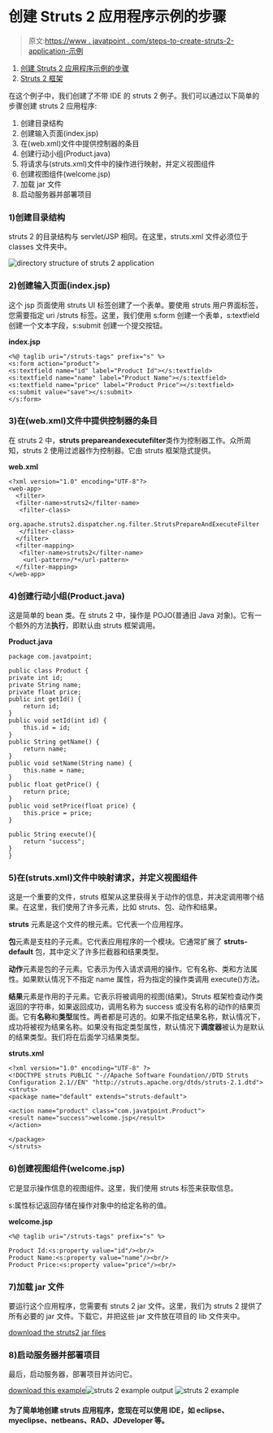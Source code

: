 # 创建 Struts 2 应用程序示例的步骤

> 原文:[https://www . javatpoint . com/steps-to-create-struts-2-application-示例](https://www.javatpoint.com/steps-to-create-struts-2-application-example)

1.  [创建 Struts 2 应用程序示例的步骤](#)
2.  [Struts 2 框架](#)

在这个例子中，我们创建了不带 IDE 的 struts 2 例子。我们可以通过以下简单的步骤创建 struts 2 应用程序:

1.  创建目录结构
2.  创建输入页面(index.jsp)
3.  在(web.xml)文件中提供控制器的条目
4.  创建行动小组(Product.java)
5.  将请求与(struts.xml)文件中的操作进行映射，并定义视图组件
6.  创建视图组件(welcome.jsp)
7.  加载 jar 文件
8.  启动服务器并部署项目

### 1)创建目录结构

struts 2 的目录结构与 servlet/JSP 相同。在这里，struts.xml 文件必须位于 classes 文件夹中。

![directory structure of struts 2 application](../Images/c78968f4240160179da73adead458ef8.png)

### 2)创建输入页面(index.jsp)

这个 jsp 页面使用 struts UI 标签创建了一个表单。要使用 struts 用户界面标签，您需要指定 uri /struts 标签。这里，我们使用 s:form 创建一个表单，s:textfield 创建一个文本字段，s:submit 创建一个提交按钮。

**index.jsp**

```
<%@ taglib uri="/struts-tags" prefix="s" %>
<s:form action="product">
<s:textfield name="id" label="Product Id"></s:textfield>
<s:textfield name="name" label="Product Name"></s:textfield>
<s:textfield name="price" label="Product Price"></s:textfield>
<s:submit value="save"></s:submit>
</s:form>

```

### 3)在(web.xml)文件中提供控制器的条目

在 struts 2 中，**struts prepareandexecutefilter**类作为控制器工作。众所周知，struts 2 使用过滤器作为控制器。它由 struts 框架隐式提供。

**web.xml**

```
<?xml version="1.0" encoding="UTF-8"?>
<web-app>
  <filter>
  <filter-name>struts2</filter-name>
   <filter-class>
    org.apache.struts2.dispatcher.ng.filter.StrutsPrepareAndExecuteFilter
   </filter-class>
  </filter>
  <filter-mapping>
   <filter-name>struts2</filter-name>
    <url-pattern>/*</url-pattern>
  </filter-mapping>
</web-app>

```

### 4)创建行动小组(Product.java)

这是简单的 bean 类。在 struts 2 中，操作是 POJO(普通旧 Java 对象)。它有一个额外的方法**执行**，即默认由 struts 框架调用。

**Product.java**

```
package com.javatpoint;

public class Product {
private int id;
private String name;
private float price;
public int getId() {
	return id;
}
public void setId(int id) {
	this.id = id;
}
public String getName() {
	return name;
}
public void setName(String name) {
	this.name = name;
}
public float getPrice() {
	return price;
}
public void setPrice(float price) {
	this.price = price;
}

public String execute(){
	return "success";
}
}

```

### 5)在(struts.xml)文件中映射请求，并定义视图组件

这是一个重要的文件，struts 框架从这里获得关于动作的信息，并决定调用哪个结果。在这里，我们使用了许多元素，比如 struts、包、动作和结果。

**struts** 元素是这个文件的根元素。它代表一个应用程序。

**包**元素是支柱的子元素。它代表应用程序的一个模块。它通常扩展了 **struts-default** 包，其中定义了许多拦截器和结果类型。

**动作**元素是包的子元素。它表示为传入请求调用的操作。它有名称、类和方法属性。如果默认情况下不指定 name 属性，将为指定的操作类调用 execute()方法。

**结果**元素是作用的子元素。它表示将被调用的视图(结果)。Struts 框架检查动作类返回的字符串，如果返回成功，调用名称为 success 或没有名称的动作的结果页面。它有**名称**和**类型**属性。两者都是可选的。如果不指定结果名称，默认情况下，成功将被视为结果名称。如果没有指定类型属性，默认情况下**调度器**被认为是默认的结果类型。我们将在后面学习结果类型。

**struts.xml**

```
<?xml version="1.0" encoding="UTF-8" ?>
<!DOCTYPE struts PUBLIC "-//Apache Software Foundation//DTD Struts
Configuration 2.1//EN" "http://struts.apache.org/dtds/struts-2.1.dtd">
<struts>
<package name="default" extends="struts-default">

<action name="product" class="com.javatpoint.Product">
<result name="success">welcome.jsp</result>
</action>

</package>
</struts>    

```

### 6)创建视图组件(welcome.jsp)

它是显示操作信息的视图组件。这里，我们使用 struts 标签来获取信息。

s:属性标记返回存储在操作对象中的给定名称的值。

**welcome.jsp**

```
<%@ taglib uri="/struts-tags" prefix="s" %>

Product Id:<s:property value="id"/><br/>
Product Name:<s:property value="name"/><br/>
Product Price:<s:property value="price"/><br/>

```

### 7)加载 jar 文件

要运行这个应用程序，您需要有 struts 2 jar 文件。这里，我们为 struts 2 提供了所有必要的 jar 文件。下载它，并把这些 jar 文件放在项目的 lib 文件夹中。

[download the struts2 jar files](https://static.javatpoint.com/src/st/struts2jars.zip)

### 8)启动服务器并部署项目

最后，启动服务器，部署项目并访问它。

[download this example](https://static.javatpoint.com/src/st/firststruts.zip)![struts 2 example output](../Images/9de821e7447dcfff446ffca2acb5d76b.png)
![struts 2 example](../Images/6c21bb9647b7163a503482b1a9a5f393.png)

#### 为了简单地创建 struts 应用程序，您现在可以使用 IDE，如 eclipse、myeclipse、netbeans、RAD、JDeveloper 等。